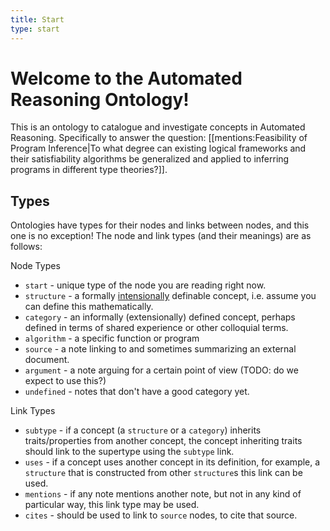 ```yaml
---
title: Start
type: start
---
```


# Welcome to the Automated Reasoning Ontology!

This is an ontology to catalogue and investigate concepts in Automated Reasoning. Specifically to answer the question: [[mentions:Feasibility of Program Inference|To what degree can existing logical frameworks and their satisfiability algorithms be generalized and applied to inferring programs in different type theories?]].

## Types

Ontologies have types for their nodes and links between nodes, and this one is no exception! The node and link types (and their meanings) are as follows:

Node Types
 - `start` - unique type of the node you are reading right now.
 - `structure` - a formally [intensionally](https://www.lesswrong.com/posts/HsznWM9A7NiuGsp28/extensions-and-intensions) definable concept, i.e. assume you can define this mathematically.
 - `category` - an informally (extensionally) defined concept, perhaps defined in terms of shared experience or other colloquial terms.
 - `algorithm` - a specific function or program
 - `source` - a note linking to and sometimes summarizing an external document.
 - `argument` - a note arguing for a certain point of view (TODO: do we expect to use this?)
 - `undefined` - notes that don't have a good category yet.

Link Types
 - `subtype` - if a concept (a `structure` or a `category`) inherits traits/properties from another concept, the concept inheriting traits should link to the supertype using the `subtype` link.
 - `uses` - if a concept uses another concept in its definition, for example, a `structure` that is constructed from other `structure`s this link can be used.
 - `mentions` - if any note mentions another note, but not in any kind of particular way, this link type may be used.
 - `cites` - should be used to link to `source` nodes, to cite that source.

